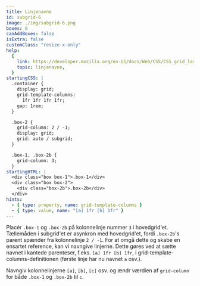```yaml
---
title: Linjenavne
id: subgrid-6
image: ./img/subgrid-6.png
boxes: 0
canAddBoxes: false
isExtra: false
customClass: "resize-x-only"
help:
  {
    link: https://developer.mozilla.org/en-US/docs/Web/CSS/CSS_grid_layout/Grid_layout_using_named_grid_lines,
    topic: linjenavne,
  }
startingCSS: |
  .container {
    display: grid;
    grid-template-columns:
      1fr 1fr 1fr 1fr;
    gap: 1rem;
  }

  .box-2 {
    grid-column: 2 / -1;
    display: grid;
    grid: auto / subgrid;
  }

  .box-1, .box-2b {
    grid-column: 3;
  }
startingHTML: |
  <div class="box box-1">.box-1</div>
  <div class="box box-2">
    <div class="box-2b">.box-2b</div>
  </div>
hints:
  - { type: property, name: grid-template-columns }
  - { type: value, name: "[a] 1fr [b] 1fr" }
---
```


Placér `.box-1` og `.box-2b` på kolonnelinje nummer `3` i hovedgrid'et. Tællemåden i subgrid'et er asynkron med hovedgrid'et, fordi `.box-2b`'s parent spænder fra kolonnelinje `2 / -1`. For at omgå dette og skabe en ensartet reference, kan vi navngive linjerne. Dette gøres ved at sætte navnet i kantede parenteser, f.eks. `[a] 1fr [b] 1fr`, i grid-template-columns-definitionen (første linje har nu navnet `a` osv.).

Navngiv kolonnelinjerne `[a]`, `[b]`, `[c]` osv. og ændr værdien af `grid-column` for både `.box-1` og `.box-2b` til `c`.
